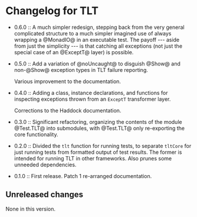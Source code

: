 # Changelog for TLT

- 0.6.0 :: A much simpler redesign, stepping back from the very
  general complicated structure to a much simpler imagined use of
  always wrapping a @MonadIO@ in an executable test.  The payoff ---
  aside from just the simplicity --- is that catching all exceptions
  (not just the special case of an @ExceptT@ layer) is possible.

- 0.5.0 :: Add a variation of @noUncaught@ to disguish @Show@ and
  non-@Show@ exception types in TLT failure reporting.
  
  Various improvement to the documentation.

- 0.4.0 :: Adding a class, instance declarations, and functions for
  inspecting exceptions thrown from an `ExceptT` transformer layer.
  
  Corrections to the Haddock documentation.

- 0.3.0 :: Significant refactoring, organizing the contents of the
  module @Test.TLT@ into submodules, with @Test.TLT@ only re-exporting
  the core functionality.

- 0.2.0 :: Divided the `tlt` function for running tests, to separate
  `tltCore` for just running tests from formatted output of test
  results.  The former is intended for running TLT in other
  frameworks.  Also prunes some unneeded dependencies.

- 0.1.0 :: First release.  Patch 1 re-arranged documentation.

## Unreleased changes

None in this version.
